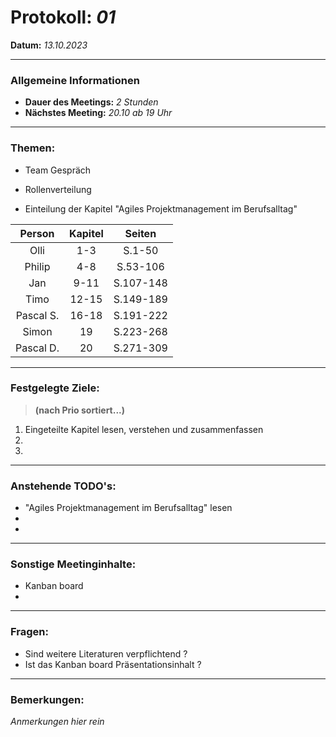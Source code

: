 # Protokoll: *01*
**Datum:** *13.10.2023*

---

### Allgemeine Informationen
- **Dauer des Meetings:** *2 Stunden*
- **Nächstes Meeting:** *20.10 ab 19 Uhr*

---

### Themen:

- Team Gespräch

- Rollenverteilung

- Einteilung der Kapitel "Agiles Projektmanagement im Berufsalltag"

| Person          |     Kapitel       |     Seiten       |
|:----------:|:-----------:|:-----------:|
| Olli      | 1-3  |    S.1-50      |
| Philip    | 4-8  |    S.53-106    |
| Jan       | 9-11 |    S.107-148   |
| Timo      | 12-15|    S.149-189   |
| Pascal S. | 16-18|    S.191-222   |
| Simon     | 19   |    S.223-268   |
| Pascal D. | 20   |    S.271-309   |


---

### Festgelegte Ziele:
> **(nach Prio sortiert...)**

1. Eingeteilte Kapitel lesen, verstehen und zusammenfassen
2. 
3. 

---

### Anstehende TODO's:
- "Agiles Projektmanagement im Berufsalltag" lesen
-  
- 

---

### Sonstige Meetinginhalte:
-   Kanban board
-   

---

### Fragen:
-   Sind weitere Literaturen verpflichtend ?
-   Ist das Kanban board Präsentationsinhalt ?

---

### Bemerkungen:
*Anmerkungen hier rein*

